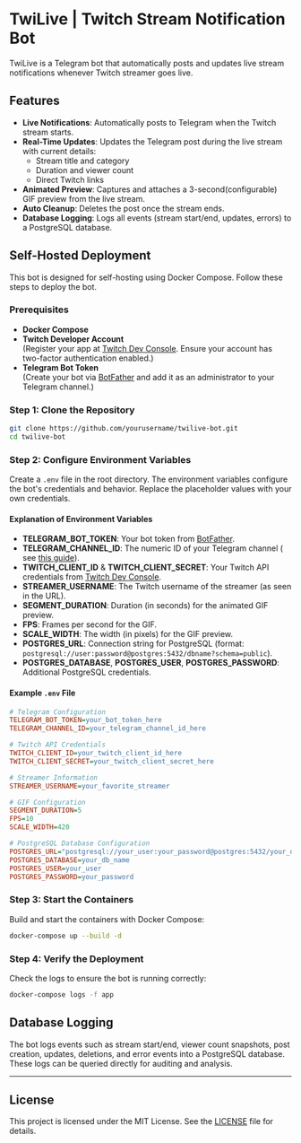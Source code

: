 # TwiLive | Twitch Stream Notification Bot

TwiLive is a Telegram bot that automatically posts and updates live stream notifications whenever Twitch streamer
goes live.

## Features

- **Live Notifications**: Automatically posts to Telegram when the Twitch stream starts.
- **Real-Time Updates**: Updates the Telegram post during the live stream with current details:
    - Stream title and category
    - Duration and viewer count
    - Direct Twitch links
- **Animated Preview**: Captures and attaches a 3-second(configurable) GIF preview from the live stream.
- **Auto Cleanup**: Deletes the post once the stream ends.
- **Database Logging**: Logs all events (stream start/end, updates, errors) to a PostgreSQL database.

## Self-Hosted Deployment

This bot is designed for self-hosting using Docker Compose. Follow these steps to deploy the bot.

### Prerequisites

- **Docker Compose**
- **Twitch Developer Account**  
  (Register your app at [Twitch Dev Console](https://dev.twitch.tv/console). Ensure your account has two-factor
  authentication enabled.)
- **Telegram Bot Token**  
  (Create your bot via [BotFather](https://t.me/BotFather) and add it as an administrator to your Telegram channel.)

### Step 1: Clone the Repository

```bash
git clone https://github.com/yourusername/twilive-bot.git
cd twilive-bot
```

### Step 2: Configure Environment Variables

Create a `.env` file in the root directory. The environment variables configure the bot's credentials and behavior.
Replace the placeholder values with your own credentials.

#### Explanation of Environment Variables

- **TELEGRAM_BOT_TOKEN**: Your bot token from [BotFather](https://t.me/BotFather).
- **TELEGRAM_CHANNEL_ID**: The numeric ID of your Telegram channel (
  see [this guide](https://neliosoftware.com/content/help/how-do-i-get-the-channel-id-in-telegram/)).
- **TWITCH_CLIENT_ID** & **TWITCH_CLIENT_SECRET**: Your Twitch API credentials
  from [Twitch Dev Console](https://dev.twitch.tv/console).
- **STREAMER_USERNAME**: The Twitch username of the streamer (as seen in the URL).
- **SEGMENT_DURATION**: Duration (in seconds) for the animated GIF preview.
- **FPS**: Frames per second for the GIF.
- **SCALE_WIDTH**: The width (in pixels) for the GIF preview.
- **POSTGRES_URL**: Connection string for PostgreSQL (format:
  `postgresql://user:password@postgres:5432/dbname?schema=public`).
- **POSTGRES_DATABASE**, **POSTGRES_USER**, **POSTGRES_PASSWORD**: Additional PostgreSQL credentials.

#### Example `.env` File

```ini
# Telegram Configuration
TELEGRAM_BOT_TOKEN=your_bot_token_here
TELEGRAM_CHANNEL_ID=your_telegram_channel_id_here

# Twitch API Credentials
TWITCH_CLIENT_ID=your_twitch_client_id_here
TWITCH_CLIENT_SECRET=your_twitch_client_secret_here

# Streamer Information
STREAMER_USERNAME=your_favorite_streamer

# GIF Configuration
SEGMENT_DURATION=5
FPS=10
SCALE_WIDTH=420

# PostgreSQL Database Configuration
POSTGRES_URL="postgresql://your_user:your_password@postgres:5432/your_db_name?schema=public"
POSTGRES_DATABASE=your_db_name
POSTGRES_USER=your_user
POSTGRES_PASSWORD=your_password
```

### Step 3: Start the Containers

Build and start the containers with Docker Compose:

```bash
docker-compose up --build -d
```

### Step 4: Verify the Deployment

Check the logs to ensure the bot is running correctly:

```bash
docker-compose logs -f app
```

## Database Logging

The bot logs events such as stream start/end, viewer count snapshots, post creation, updates, deletions, and error
events into a PostgreSQL database. These logs can be queried directly for auditing and analysis.

---

## License

This project is licensed under the MIT License. See
the [LICENSE](https://github.com/HarkushaVlad/TwiLive-bot/blob/main/LICENSE) file for details.